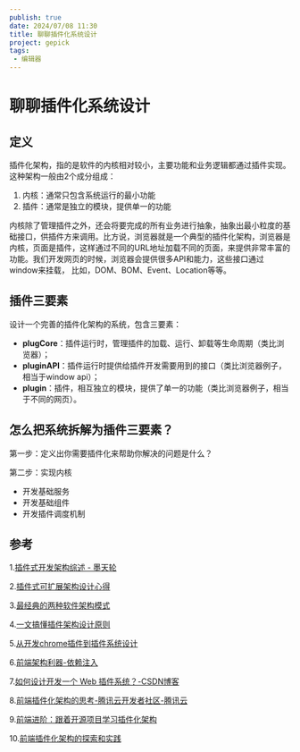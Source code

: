 ```yaml
---
publish: true
date: 2024/07/08 11:30
title: 聊聊插件化系统设计
project: gepick
tags:
 - 编辑器
---
```


# 聊聊插件化系统设计

## 定义

插件化架构，指的是软件的内核相对较小，主要功能和业务逻辑都通过插件实现。这种架构一般由2个成分组成：

1. 内核：通常只包含系统运行的最小功能
2. 插件：通常是独立的模块，提供单一的功能

内核除了管理插件之外，还会将要完成的所有业务进行抽象，抽象出最小粒度的基础接口，供插件方来调用。比方说，浏览器就是一个典型的插件化架构，浏览器是内核，页面是插件，这样通过不同的URL地址加载不同的页面，来提供非常丰富的功能。我们开发网页的时候，浏览器会提供很多API和能力，这些接口通过 window来挂载， 比如，DOM、BOM、Event、Location等等。

## 插件三要素

设计一个完善的插件化架构的系统，包含三要素：

- **plugCore**：插件运行时，管理插件的加载、运行、卸载等生命周期（类比浏览器）；
- **pluginAPI**：插件运行时提供给插件开发需要用到的接口（类比浏览器例子，相当于window api）；
- **plugin**：插件，相互独立的模块，提供了单一的功能（类比浏览器例子，相当于不同的网页）。

## **怎么把系统拆解为插件三要素？**

第一步：定义出你需要插件化来帮助你解决的问题是什么？

第二步：实现内核

- 开发基础服务
- 开发基础组件
- 开发插件调度机制

## 参考

1.[插件式开发架构综述 - 墨天轮](https://www.modb.pro/db/131158)

2.[插件式可扩展架构设计心得](https://zhuanlan.zhihu.com/p/372381276)

3.[最经典的两种软件架构模式](https://tech.youzan.com/zui-jing-dian-de-liang-chong-ruan-jian-jia-gou-mo-shi/)

4.[一文搞懂插件架构设计原则](https://rapidsu.cn/articles/5624)

5.[从开发chrome插件到插件系统设计](https://qborfy.com/today/20230224.html)

6.[前端架构利器-依赖注入](https://zhuanlan.zhihu.com/p/632918199)

7.[如何设计开发一个 Web 插件系统？-CSDN博客](https://blog.csdn.net/qiwoo_weekly/article/details/117970182)

8.[前端插件化架构的思考-腾讯云开发者社区-腾讯云](https://cloud.tencent.com/developer/article/1600005)

9.[前端进阶：跟着开源项目学习插件化架构](https://segmentfault.com/a/1190000022991956)

10.[前端插件化架构的探索和实践](https://segmentfault.com/a/1190000024527170)
